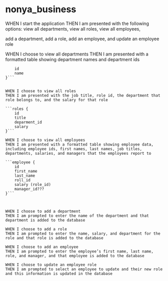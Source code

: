 # nonya_business


WHEN I start the application
THEN I am presented with the following options: 
view all departments, 
view all roles, 
view all employees, 

add a department, 
add a role, 
add an employee, 
and update an employee role

WHEN I choose to view all departments
THEN I am presented with a formatted table showing department names and department ids

```department {
    id
    name
}```


WHEN I choose to view all roles
THEN I am presented with the job title, role id, the department that role belongs to, and the salary for that role

```roles {
    id
    title
    deparment_id
    salary
}```

WHEN I choose to view all employees
THEN I am presented with a formatted table showing employee data, including employee ids, first names, last names, job titles, departments, salaries, and managers that the employees report to

```employee {
    id
    first_name
    last_name
    roll_id
    salary (role_id)
    manager_id???
}```



WHEN I choose to add a department
THEN I am prompted to enter the name of the department and that department is added to the database

WHEN I choose to add a role
THEN I am prompted to enter the name, salary, and department for the role and that role is added to the database

WHEN I choose to add an employee
THEN I am prompted to enter the employee’s first name, last name, role, and manager, and that employee is added to the database

WHEN I choose to update an employee role
THEN I am prompted to select an employee to update and their new role and this information is updated in the database
